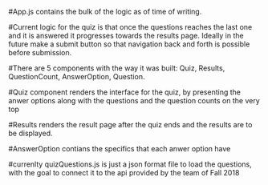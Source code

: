 #App.js contains the bulk of the logic as of time of writing.

#Current logic for the quiz is that once the questions reaches the last one and it is answered it progresses towards the results page. Ideally in the future make a submit button so that navigation back and forth is possible before submission. 

#There are  5 components with the way it was built: Quiz, Results, QuestionCount, AnswerOption, Question.

#Quiz component renders the interface for the quiz, by presenting the anwer options along with the questions and the question counts on the very top

#Results renders the result page after the quiz ends and the results are to be displayed.

#AnswerOption contians the specifics that each anwer option have 

#currenlty quizQuestions.js is just a json format file to load the questions, with the goal to connect it to the api provided by the team of Fall 2018
